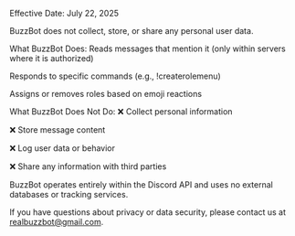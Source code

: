Effective Date: July 22, 2025

BuzzBot does not collect, store, or share any personal user data.

What BuzzBot Does:
Reads messages that mention it (only within servers where it is authorized)

Responds to specific commands (e.g., !createrolemenu)

Assigns or removes roles based on emoji reactions

What BuzzBot Does Not Do:
❌ Collect personal information

❌ Store message content

❌ Log user data or behavior

❌ Share any information with third parties

BuzzBot operates entirely within the Discord API and uses no external databases or tracking services.

If you have questions about privacy or data security, please contact us at realbuzzbot@gmail.com.
